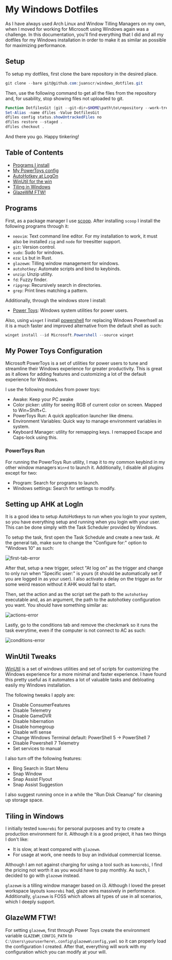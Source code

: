 # My Windows Dotfiles
As I have always used Arch Linux and Window Tilling Managers on my own, when I
moved for working for Microsoft using Windows again was a challenge. In this
documentation, you'll find everything that I did and all my dotfiles for my
Windows installation in order to make it as similar as possible for maximizing
performance.

## Setup
To setup my dotfiles, first clone the bare repository in the desired place.

```powershell
git clone --bare git@github.com:juanscr/windows_dotfiles.git
```

Then, use the following command to get all the files from the repository and, for
usability, stop showing files not uploaded to git.

```powershell
Function DotfilesGit {git --git-dir=$HOME\path\to\repository --work-tree=$HOME @args}
Set-Alias -name dfiles -Value DotfilesGit
dfiles config status.showUntrackedFiles no
dfiles restore --staged .
dfiles checkout .
```

And there you go. Happy tinkering!
## Table of Contents
- [Programs I install](#programs)
- [My PowerToys config](#power-toys)
- [AutoHotkey at LogOn](#ahk-setup)
- [WinUtil for the win](#winutil)
- [Tiling in Windows](#tiling)
- [GlazeWM FTW!](#glazewm)

<a name="programs"></a>
## Programs
First, as a package manager I use [scoop](https://github.com/ScoopInstaller/Scoop).
After installing `scoop` I install the following programs through it:

- `neovim`: Text command line editor. For my installation to work, it must also
be installed `zig` and `node` for treesitter support.
- `git`: Version control.
- `sudo`: Sudo for windows.
- `eza`: Ls but in Rust.
- `glazewm`: Tilling window management for windows.
- `autohotkey`: Automate scripts and bind to keybinds.
- `unzip`: Unzip utility.
- `fd`: Fuzzy finder.
- `ripgrep`: Recursively search in directories.
- `grep`: Print lines matching a pattern.

Additionally, through the windows store I install:

- [Power Toys](https://github.com/microsoft/PowerToys): Windows system
utilities for power users.

Also, using `winget` I install [powershell](https://github.com/PowerShell/PowerShell)
for replacing Windows Powerhsell as it is a much faster and improved alternative
from the default shell as such:

```powershell
winget install --id Microsoft.Powershell --source winget
```

<a name="power-toys"></a>
## My Power Toys Configuration
Microsoft PowerToys is a set of utilities for power users to tune and
streamline their Windows experience for greater productivity. This is great as it
allows for adding features and customizing a lot of the default experience for Windows.

I use the following modules from power toys:

- Awake: Keep your PC awake
- Color picker: utility for seeing RGB of current color on screen. Mapped to
Win+Shift+C.
- PowerToys Run: A quick application launcher like dmenu.
- Environment Variables: Quick way to manage environment variables in system.
- Keyboard Manager: utility for remapping keys. I remapped Escape and Caps-lock using
this.

### PowerToys Run
For running the PowerToys Run utility, I map it to my common keybind in my other window
managers `Win+d` to launch it. Additionally, I disable all plugins except for two:

- Program: Search for programs to launch.
- Windows settings: Search for settings to modify.

<a name="ahk-setup"></a>
## Setting up AHK at LogIn
It is a good idea to setup AutoHotkeys to run when you login to your system, so you
have everything setup and running when you login with your user. This can be done
simply with the Task Scheduler provided by Windows.

To setup the task, first open the Task Schedule and create a new task. At the general
tab, make sure to change the "Configure for:" option to "Windows 10" as such:

![first-tab-error](./Pictures/assets/first-window.png)

After that, setup a new trigger, select "At log on" as the trigger and change to
only run when "Specific user:" is yours (it should be automatically set if you are
logged in as your user). I also activate a delay on the trigger as for some weird
reason without it AHK would fail to start.

Then, set the action and as the script set the path to the
`autohotkey` executable and, as an argument, the path to the autohotkey configuration
you want. You should have something similar as:

![actions-error](./Pictures/assets/action.png)

Lastly, go to the conditions tab and remove the checkmark so it runs the task
everytime, even if the computer is not connect to AC as such:

![conditions-error](./Pictures/assets/conditions.png)

<a name="winutil"></a>
## WinUtil Tweaks
[WinUtil](https://christitustech.github.io/winutil/) is a set of windows utilities and
set of scripts for customizing the Windows experience for a more minimal and faster
experience. I have found this pretty useful as it automates a lot of valuable tasks and
debloating easily my Windows installation.

The following tweaks I apply are:

- Disable ConsumerFeatures
- Disable Telemetry
- Disable GameDVR
- Disable hibernation
- Disable homegroup
- Disable wifi sense
- Change Windows Terminal default: PowerShell 5 -> PowerShell 7
- Disable Powershell 7 Telemetry
- Set services to manual

I also turn off the following features:

- Bing Search in Start Menu
- Snap Window
- Snap Assist Flyout
- Snap Assist Suggestion

I also suggest running once in a while the "Run Disk Cleanup" for cleaning up
storage space.

<a name="tiling"></a>
## Tiling in Windows
I initially tested `komorebi` for personal purposes and try to create a production
environment for it. Although it is a good project, it has two things I don't like:

- It is slow, at least compared with `glazewm`.
- For usage at work, one needs to buy an individual commercial license.

Although I am not against charging for using a tool such as `komorebi`, I find the
pricing not worth it as you would have to pay monthly. As such, I decided to go with
`glazewm` instead.

`glazewm` is a tilling window manager based on i3. Although I loved the preset
workspace layouts `komorebi` had, glaze wins massively in performance. Additionally,
`glazewm` is FOSS which allows all types of use in all scenarios, which I deeply
support.

<a name="glazewm"></a>
## GlazeWM FTW!
For setting `glazewm`, first through Power Toys create the environment variable
`GLAZEWM_CONFIG_PATH` to `C:\Users\youruserhere\.config\glazewm\config,yaml` so it can
properly load the configuration I created. After that, everything will work with my
configuration which you can modify at your will.
